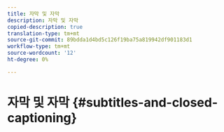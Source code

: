 ```yaml
---
title: 자막 및 자막
description: 자막 및 자막
copied-description: true
translation-type: tm+mt
source-git-commit: 89bdda1d4bd5c126f19ba75a819942df901183d1
workflow-type: tm+mt
source-wordcount: '12'
ht-degree: 0%

---
```



# 자막 및 자막 {#subtitles-and-closed-captioning}
